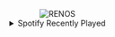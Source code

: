 <div align="center">
<picture>
    <source media="(prefers-color-scheme: dark)" srcset="https://i.ibb.co/6m7bHX4/output-gif.gif">
    <source media="(prefers-color-scheme: light)" srcset="https://i.ibb.co/6m7bHX4/output-gif.gif">
    <img alt="RENOS" src="https://i.ibb.co/6m7bHX4/output-gif.gif">
</picture>
<details>
<summary>Spotify Recently Played</summary>
<img src="https://spotify-recently-played-readme.vercel.app/api?user=31d6d6zerc5ct6kck32na2ozsqf4&unique=1&width=400" alt="Spotify" />
</details>
</div>

<!-- Image deletion URL: https://ibb.co/jTPGyJL/0df6ca44313b2e425678744f725b973f -->